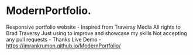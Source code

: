 # ModernPortfolio.
Responsive portfolio website - Inspired from Traversy Media
All rights to Brad Traversy
Just using to improve and showcase my skills
Not accepting any pull requests - Thanks
Live Demo - https://imrankrumon.github.io/ModernPortfolio/
